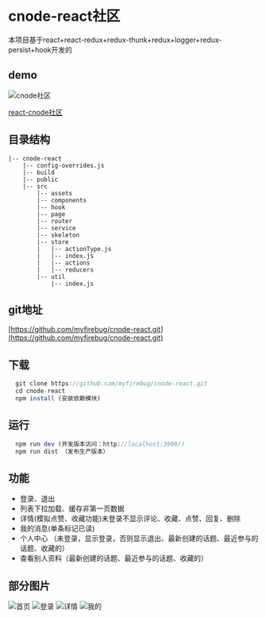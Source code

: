 # cnode-react社区
本项目基于react+react-redux+redux-thunk+redux+logger+redux-persist+hook开发的

## demo
![cnode社区](https://myfirebug.github.io/react-cnode/images/ewm.png)

[react-cnode社区](https://myfirebug.github.io/react-cnode/index.html#/home)

## 目录结构
```
|-- cnode-react
    |-- config-overrides.js
    |-- build
    |-- public
    |-- src
        |-- assets
        |-- components
        |-- hook
        |-- page
        |-- router
        |-- service
        |-- skeleton
        |-- store
        |   |-- actionType.js
        |   |-- index.js
        |   |-- actions
        |   |-- reducers
        |-- util
            |-- index.js

```
## git地址
[https://github.com/myfirebug/cnode-react.git](https://github.com/myfirebug/cnode-react.git)

## 下载
```javascript
  git clone https://github.com/myfirebug/cnode-react.git
  cd cnode-react
  npm install (安装依赖模块)
```
## 运行
```javascript
  npm run dev (开发版本访问：http://localhost:3000/)
  npm run dist （发布生产版本）
```

## 功能
+ 登录、退出
+ 列表下拉加载、缓存非第一页数据
+ 详情(模拟点赞、收藏功能)未登录不显示评论、收藏、点赞、回复、删除
+ 我的消息(单条标记已读)
+ 个人中心 （未登录，显示登录，否则显示退出、最新创建的话题、最近参与的话题、收藏的）
+ 查看别人资料（最新创建的话题、最近参与的话题、收藏的）

## 部分图片
![首页](https://myfirebug.github.io/react-cnode/images/home.jpg)
![登录](https://myfirebug.github.io/react-cnode/images/login.jpg)
![详情](https://myfirebug.github.io/react-cnode/images/details.jpg)
![我的](https://myfirebug.github.io/react-cnode/images/my.jpg)




